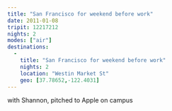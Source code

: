 ```yaml
---
title: "San Francisco for weekend before work"
date: 2011-01-08
tripit: 12217212
nights: 2
modes: ["air"]
destinations:
  -
    title: "San Francisco for weekend before work"
    nights: 2
    location: "Westin Market St"
    geo: [37.78652,-122.4031]
---
```


with Shannon, pitched to Apple on campus
